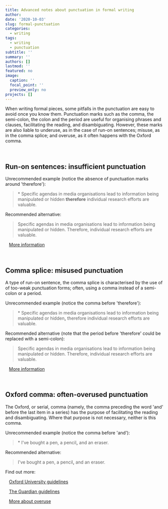```yaml
---
title: Advanced notes about punctuation in formal writing
author: 
date: '2020-10-03'
slug: formal-punctuation
categories:
  - writing
tags:
  - writing
  - punctuation
subtitle: ''
summary: ''
authors: []
lastmod: ''
featured: no
image:
  caption: ''
  focal_point: ''
  preview_only: no
projects: []
---
```



When writing formal pieces, some pitfalls in the punctuation are easy to avoid once you know them. Punctuation marks such as the comma, the semi-colon, the colon and the period are useful for organising phrases and clauses, facilitating the reading, and disambiguating. However, these marks are also liable to underuse, as in the case of run-on sentences; misuse, as in the comma splice; and overuse, as it often happens with the Oxford comma.

<br>


## Run-on sentences: insufficient punctuation

Unrecommended example (notice the absence of punctuation marks around 'therefore'):

> \* Specific agendas in media organisations lead to information being manipulated or hidden **therefore** individual research efforts are valuable.

Recommended alternative:

> Specific agendas in media organisations lead to information being manipulated or hidden. Therefore, individual research efforts are valuable.

&nbsp;&nbsp; [More information](http://writing.umn.edu/sws/assets/pdf/quicktips/run-ons.pdf)

<br>


## Comma splice: misused punctuation

A type of run-on sentence, the comma splice is characterised by the use of of too-weak punctuation forms; often, using a comma instead of a semi-colon or a period.

Unrecommended example (notice the comma before 'therefore'):

> \* Specific agendas in media organisations lead to information being manipulated or hidden<b>,</b> therefore individual research efforts are valuable.

Recommended alternative (note that the period before 'therefore' could be replaced with a semi-colon):

> Specific agendas in media organisations lead to information being manipulated or hidden. Therefore, individual research efforts are valuable.

&nbsp;&nbsp; [More information](https://advice.writing.utoronto.ca/revising/comma-splices/)

<br>


## Oxford comma: often-overused punctuation

The Oxford, or serial, comma (namely, the comma preceding the word 'and' before the last item in a series) has the purpose of facilitating the reading and disambiguating. Where that purpose is not necessary, neither is this comma.

Unrecommended example (notice the comma before 'and'):

> \* I've bought a pen, a pencil<b>,</b> and an eraser.

Recommended alternative:

> I've bought a pen, a pencil<b>,</b> and an eraser.

Find out more:

&nbsp;&nbsp; [Oxford University guidelines](https://www.ox.ac.uk/sites/files/oxford/media_wysiwyg/University%20of%20Oxford%20Style%20Guide.pdf)

&nbsp;&nbsp; [The Guardian guidelines](https://www.theguardian.com/commentisfree/2011/jul/04/oxford-comma-common-sense)

&nbsp;&nbsp; [More about overuse](https://www.vanguard-pa.com/single-post/2019/03/06/Oxford-Comma-The-Kanye-West-of-Punctuation)

<br>
